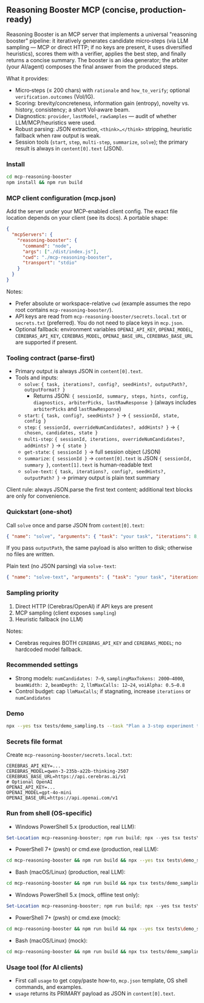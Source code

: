 ## Reasoning Booster MCP (concise, production-ready)

Reasoning Booster is an MCP server that implements a universal "reasoning booster" pipeline: it iteratively generates candidate micro‑steps (via LLM sampling — MCP or direct HTTP; if no keys are present, it uses diversified heuristics), scores them with a verifier, applies the best step, and finally returns a concise summary. The booster is an idea generator; the arbiter (your AI/agent) composes the final answer from the produced steps.

What it provides:
- Micro‑steps (≤ 200 chars) with `rationale` and `how_to_verify`; optional `verification.outcomes` (VoI/IG).
- Scoring: brevity/concreteness, information gain (entropy), novelty vs. history, consistency; a short VoI‑aware beam.
- Diagnostics: `provider`, `lastModel`, `rawSamples` — audit of whether LLM/MCP/heuristics were used.
- Robust parsing: JSON extraction, `<think>…</think>` stripping, heuristic fallback when raw output is weak.
- Session tools (`start`, `step`, `multi-step`, `summarize`, `solve`); the primary result is always in `content[0].text` (JSON).

### Install
```bash
cd mcp-reasoning-booster
npm install && npm run build
```

### MCP client configuration (mcp.json)
Add the server under your MCP-enabled client config. The exact file location depends on your client (see its docs). A portable shape:

```json
{
  "mcpServers": {
    "reasoning-booster": {
      "command": "node",
      "args": ["./dist/index.js"],
      "cwd": "./mcp-reasoning-booster",
      "transport": "stdio"
    }
  }
}
```

Notes:
- Prefer absolute or workspace-relative `cwd` (example assumes the repo root contains `mcp-reasoning-booster/`).
- API keys are read from `mcp-reasoning-booster/secrets.local.txt` or `secrets.txt` (preferred). You do not need to place keys in `mcp.json`.
- Optional fallback: environment variables `OPENAI_API_KEY`, `OPENAI_MODEL`, `CEREBRAS_API_KEY`, `CEREBRAS_MODEL`, `OPENAI_BASE_URL`, `CEREBRAS_BASE_URL` are supported if present.

### Tooling contract (parse-first)
- Primary output is always JSON in `content[0].text`.
- Tools and inputs:
  - `solve`: `{ task, iterations?, config?, seedHints?, outputPath?, outputFormat? }`
    - Returns JSON: `{ sessionId, summary, steps, hints, config, diagnostics, arbiterPicks, lastRawResponse }` (always includes `arbiterPicks` and `lastRawResponse`)
  - `start`: `{ task, config?, seedHints? }` → `{ sessionId, state, config }`
  - `step`: `{ sessionId, overrideNumCandidates?, addHints? }` → `{ chosen, candidates, state }`
  - `multi-step`: `{ sessionId, iterations, overrideNumCandidates?, addHints? }` → `{ state }`
  - `get-state`: `{ sessionId }` → full session object (JSON)
  - `summarize`: `{ sessionId }` → `content[0].text` is JSON `{ sessionId, summary }`, `content[1].text` is human-readable text
  - `solve-text`: `{ task, iterations?, config?, seedHints?, outputPath? }` → primary output is plain text summary

Client rule: always JSON.parse the first text content; additional text blocks are only for convenience.

### Quickstart (one-shot)
Call `solve` once and parse JSON from `content[0].text`:
```json
{ "name": "solve", "arguments": { "task": "your task", "iterations": 8, "config": { "useSampling": true, "numCandidates": 5 } } }
```
If you pass `outputPath`, the same payload is also written to disk; otherwise no files are written.

Plain text (no JSON parsing) via `solve-text`:
```json
{ "name": "solve-text", "arguments": { "task": "your task", "iterations": 8, "config": { "useSampling": true, "numCandidates": 5 } } }
```

### Sampling priority
1) Direct HTTP (Cerebras/OpenAI) if API keys are present
2) MCP sampling (client exposes `sampling`)
3) Heuristic fallback (no LLM)

Notes:
- Cerebras requires BOTH `CEREBRAS_API_KEY` and `CEREBRAS_MODEL`; no hardcoded model fallback.

### Recommended settings
- Strong models: `numCandidates: 7–9`, `samplingMaxTokens: 2000–4000`, `beamWidth: 2`, `beamDepth: 2`, `llmMaxCalls: 12–24`, `voiAlpha: 0.5–0.8`
- Control budget: cap `llmMaxCalls`; if stagnating, increase `iterations` or `numCandidates`

### Demo
```bash
npx --yes tsx tests/demo_sampling.ts --task "Plan a 3-step experiment to test if X causes Y under constraint Z."
```

### Secrets file format
Create `mcp-reasoning-booster/secrets.local.txt`:
```
CEREBRAS_API_KEY=...
CEREBRAS_MODEL=qwen-3-235b-a22b-thinking-2507
CEREBRAS_BASE_URL=https://api.cerebras.ai/v1
# Optional OpenAI
OPENAI_API_KEY=...
OPENAI_MODEL=gpt-4o-mini
OPENAI_BASE_URL=https://api.openai.com/v1
```

### Run from shell (OS-specific)

- Windows PowerShell 5.x (production, real LLM):
```powershell
Set-Location mcp-reasoning-booster; npm run build; npx --yes tsx tests\demo_sampling.ts --task "Your task here"
```

- PowerShell 7+ (pwsh) or cmd.exe (production, real LLM):
```bash
cd mcp-reasoning-booster && npm run build && npx --yes tsx tests\demo_sampling.ts --task "Your task here"
```

- Bash (macOS/Linux) (production, real LLM):
```bash
cd mcp-reasoning-booster && npm run build && npx tsx tests/demo_sampling.ts --task 'Your task here'
```

- Windows PowerShell 5.x (mock, offline test only):
```powershell
Set-Location mcp-reasoning-booster; npm run build; npx --yes tsx tests\demo_sampling.ts --sampling=mock --task "Plan a tiny A/B test to choose CTA color with a measurable metric"
```

- PowerShell 7+ (pwsh) or cmd.exe (mock):
```bash
cd mcp-reasoning-booster && npm run build && npx --yes tsx tests\demo_sampling.ts --sampling=mock --task "Plan a tiny A/B test to choose CTA color with a measurable metric"
```

- Bash (macOS/Linux) (mock):
```bash
cd mcp-reasoning-booster && npm run build && npx tsx tests/demo_sampling.ts --sampling=mock --task 'Plan a tiny A/B test to choose CTA color with a measurable metric'
```

### Usage tool (for AI clients)
- First call `usage` to get copy/paste how‑to, `mcp.json` template, OS shell commands, and examples.
- `usage` returns its PRIMARY payload as JSON in `content[0].text`.

